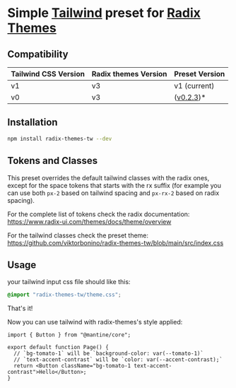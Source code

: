 # Simple [Tailwind](https://tailwindcss.com/) preset for [Radix Themes](https://www.radix-ui.com/themes/docs/overview/getting-started)

## Compatibility

| Tailwind CSS Version | Radix themes Version | Preset Version                                                            |
| -------------------- | -------------------- | ------------------------------------------------------------------------- |
| v1                   | v3                   | v1 (current)                                                              |
| v0                   | v3                   | ([v0.2.3](https://github.com/songkeys/tailwind-preset-mantine/tree/v1))\* |

## Installation

```bash
npm install radix-themes-tw --dev
```

## Tokens and Classes

This preset overrides the default tailwind classes with the radix ones, except for the space tokens that starts with the rx suffix (for example you can use both `px-2` based on tailwind spacing and `px-rx-2` based on radix spacing).

For the complete list of tokens check the radix documentation: https://www.radix-ui.com/themes/docs/theme/overview

For the tailwind classes check the preset theme: https://github.com/viktorbonino/radix-themes-tw/blob/main/src/index.css

## Usage

your tailwind input css file should like this:

```css
@import "radix-themes-tw/theme.css";
```

That's it!

Now you can use tailwind with radix-themes's style applied:

```tsx
import { Button } from "@mantine/core";

export default function Page() {
  // `bg-tomato-1` will be `background-color: var(--tomato-1)`
  // `text-accent-contrast` will be `color: var(--accent-contrast);`
  return <Button className="bg-tomato-1 text-accent-contrast">Hello</Button>;
}
```
